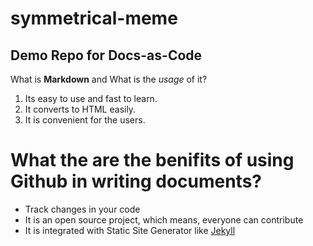 # symmetrical-meme
## Demo Repo for Docs-as-Code
What is **Markdown** and What is the _usage_ of it?
1. Its easy to use and fast to learn.
1. It converts to HTML easily.
1. It is convenient for the users.

# What the are the benifits of using Github in writing documents? 
- Track changes in your code
- It is an open source project, which means, everyone can contribute
- It is integrated with Static Site Generator like [Jekyll](https://jekyllrb.com/)
